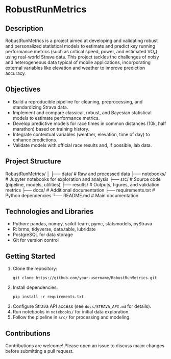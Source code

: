 # RobustRunMetrics

## Description

RobustRunMetrics is a project aimed at developing and validating robust and personalized statistical models to estimate and predict key running performance metrics (such as critical speed, power, and estimated VO₂) using real-world Strava data. This project tackles the challenges of noisy and heterogeneous data typical of mobile applications, incorporating external variables like elevation and weather to improve prediction accuracy.

## Objectives

- Build a reproducible pipeline for cleaning, preprocessing, and standardizing Strava data.
- Implement and compare classical, robust, and Bayesian statistical models to estimate performance metrics.
- Develop predictive models for race times in common distances (10k, half marathon) based on training history.
- Integrate contextual variables (weather, elevation, time of day) to enhance predictions.
- Validate models with official race results and, if possible, lab data.

## Project Structure

RobustRunMetrics/
│
├── data/                   # Raw and processed data
├── notebooks/              # Jupyter notebooks for exploration and analysis
├── src/                    # Source code (pipeline, models, utilities)
├── results/                # Outputs, figures, and validation metrics
├── docs/                   # Additional documentation
├── requirements.txt        # Python dependencies
└── README.md               # Main documentation

## Technologies and Libraries

- Python: pandas, numpy, scikit-learn, pymc, statsmodels, pyStrava
- R: brms, tidyverse, data.table, lubridate
- PostgreSQL for data storage
- Git for version control

## Getting Started

1. Clone the repository:
    ```
    git clone https://github.com/your-username/RobustRunMetrics.git
    ```
2. Install dependencies:
    ```
    pip install -r requirements.txt
    ```
3. Configure Strava API access (see `docs/STRAVA_API.md` for details).
4. Run notebooks in `notebooks/` for initial data exploration.
5. Follow the pipeline in `src/` for processing and modeling.

## Contributions

Contributions are welcome! Please open an issue to discuss major changes before submitting a pull request.
